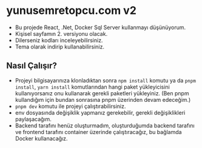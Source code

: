 # yunusemretopcu.com v2

- Bu projede React, .Net, Docker Sql Server kullanmayı düşünüyorum.
- Kişisel sayfamın 2. versiyonu olacak.
- Dilerseniz kodları inceleyebilirsiniz.
- Tema olarak indirip kullanabilirsiniz.

## Nasıl Çalışır?

- Projeyi bilgisayarınıza klonladıktan sonra ```npm install``` komutu ya da ```pnpm install```, ```yarn install``` komutlarından hangi paket yükleyicisini kullanıyorsanız onu kullanarak gerekli paketleri yükleyiniz. (Ben pnpm kullandığım için bundan sonrasına pnpm üzerinden devam edeceğim.)
- ```pnpm dev``` komutu ile projeyi çalıştırabilirsiniz.
- env dosyasında değişiklik yapmanız gerekebilir, gerekli değişiklikleri paylaşacağım.
- Backend tarafını henüz oluşturmadım, oluşturduğumda backend tarafını ve frontend tarafını container üzerinde çalıştıracağız, bu bağlamda Docker kullanacağız.
